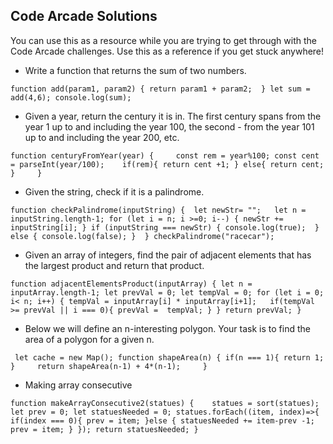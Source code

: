 ## Code Arcade Solutions

You can use this as a resource while you are trying to get through with the Code Arcade challenges. Use this as a reference if you get stuck anywhere!

- Write a function that returns the sum of two numbers.

``
function add(param1, param2) {
    return param1 + param2; 
   }
let sum = add(4,6);
console.log(sum);
``

- Given a year, return the century it is in. The first century spans from the year 1 up to and including the year 100, the second - from the year 101 up to and including the year 200, etc.

``
function centuryFromYear(year) {    
   const rem = year%100;
   const cent = parseInt(year/100);   
   if(rem){
       return cent +1;
   }
   else{
       return cent;
   }    
 }
``

- Given the string, check if it is a palindrome.

``
function checkPalindrome(inputString) { 
   let newStr= "";  
   let n = inputString.length-1;
   for (let i = n; i >=0; i--) {
       newStr += inputString[i];
   }
   if (inputString === newStr) {
       console.log(true); 
   }
   else {
       console.log(false);
   } 
 }
 checkPalindrome("racecar");
``
 
 - Given an array of integers, find the pair of adjacent elements that has the largest product and return that product.
 
 ``
 function adjacentElementsProduct(inputArray) {
  let n = inputArray.length-1;
    let prevVal = 0;
    let tempVal = 0;
    for (let i = 0; i< n; i++) {
       tempVal = inputArray[i] * inputArray[i+1];  
       if(tempVal >= prevVal || i === 0){
        prevVal =  tempVal;
    }
  }
    return prevVal;
}
``

- Below we will define an n-interesting polygon. Your task is to find the area of a polygon for a given n.

`` 
let cache = new Map();
function shapeArea(n) {
    if(n === 1){
       return 1;
    }    
    return shapeArea(n-1) + 4*(n-1);    
}
`` 

- Making array consecutive

``
function makeArrayConsecutive2(statues) {   
    statues = sort(statues);
    let prev = 0;
    let statuesNeeded = 0;
    statues.forEach((item, index)=>{        
        if(index === 0){
            prev = item;
        }else {
            statuesNeeded += item-prev -1;
            prev = item;
        }
    });
    return statuesNeeded;
}
``
